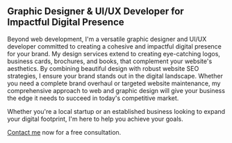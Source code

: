 ## Graphic Designer & UI/UX Developer for Impactful Digital Presence

Beyond web development, I'm a versatile graphic designer and UI/UX developer committed to creating a cohesive and impactful digital presence for your brand. My design services extend to creating eye-catching logos, business cards, brochures, and books, that complement your website's aesthetics. By combining beautiful design with robust website SEO strategies, I ensure your brand stands out in the digital landscape. Whether you need a complete brand overhaul or targeted website maintenance, my comprehensive approach to web and graphic design will give your business the edge it needs to succeed in today's competitive market.

Whether you're a local startup or an established business looking to expand your digital footprint, I'm here to help you achieve your goals.

[Contact me](#contact) now for a free consultation.
